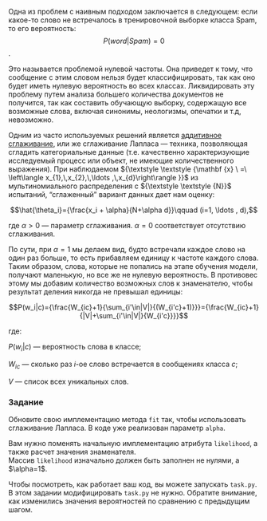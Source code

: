 Одна из проблем с наивным подходом заключается в следующем: если какое-то слово не встречалось 
в тренировочной выборке класса Spam, то его вероятность:
$$P(word|Spam)=0$$.

Это называется проблемой нулевой частоты. Она приведет к тому, что сообщение с этим словом 
нельзя будет классифицировать, так как оно будет иметь нулевую вероятность во всех классах. 
Ликвидировать эту проблему путем анализа большего количества документов не получится, так 
как составить обучающую выборку, содержащую все возможные слова, включая синонимы, неологизмы, 
опечатки и т.д, невозможно.

Одним из часто используемых решений является [аддитивное сглаживание](https://en.wikipedia.org/wiki/Laplace_smoothing), или же сглаживание 
Лапласа&nbsp;— техника, позволяющая сгладить категориальные данные (т.е. качественно 
характеризующие исследуемый процесс или объект, не имеющие количественного выражения). При 
наблюдаемом ${\textstyle \textstyle {\mathbf {x} \ =\ \left\langle x_{1},\,x_{2},\,\ldots ,\,x_{d}\right\rangle }}$ 
из мультиномиального распределения с ${\textstyle \textstyle {N}}$ 
испытаний, “сглаженный” вариант данных дает нам оценку:


$$\hat{\theta_i}={\frac{x_i + \alpha}{N+\alpha d}}\qquad (i=1, \ldots , d),$$


где $α > 0$ — параметр сглаживания. $α = 0$ соответствует отсутствию сглаживания.

По сути, при $α = 1$ мы делаем вид, будто встречали каждое слово на один раз больше, то есть 
прибавляем единицу к частоте каждого слова. Таким образом, слова, которые не попались на этапе 
обучения модели, получают маленькую, но все же не нулевую вероятность. В противовес этому мы 
добавим количество возможных слов к знаменателю, чтобы результат деления никогда не превышал единицы:

$$P(w_i|c)={\frac{W_{ic}+1}{\sum_{i'\in|V|}{(W_{i'c}+1)}}}={\frac{W_{ic}+1}{|V|+\sum_{i'\in|V|}{W_{i'c}}}}$$

где: 

$P(w_i|c)$ — вероятность слова в классе;

$W_{ic}$ — сколько раз $i$-ое слово встречается в сообщениях класса $c$;

$V$ — список всех уникальных слов.


### Задание
Обновите свою имплементацию метода `fit` так, чтобы использовать сглаживание Лапласа.
В коде уже реализован параметр `alpha`.

<div class="hint">
Вам нужно поменять начальную имплементацию атрибута <code>likelihood</code>, а также расчет 
значения знаменателя. </div>

<div class="hint">
Массив <code>likelihood</code> изначально должен быть заполнен не нулями, а $\alpha=1$. </div>

Чтобы посмотреть, как работает ваш код, вы можете запускать `task.py`.
В этом задании модифицировать `task.py` не нужно. Обратите внимание, как изменились значения 
вероятностей по сравнению с предыдущим шагом.
